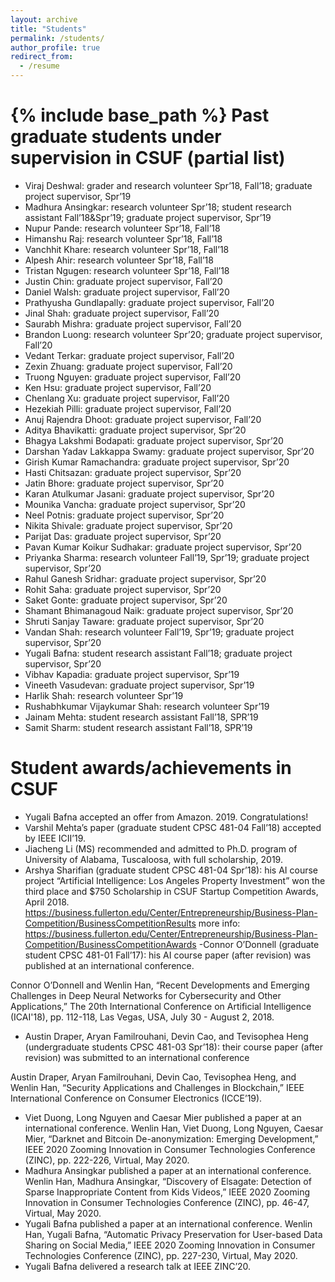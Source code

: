```yaml
---
layout: archive
title: "Students"
permalink: /students/
author_profile: true
redirect_from:
  - /resume
---
```


{% include base_path %}
Past graduate students under supervision in CSUF (partial list)
============
- Viraj Deshwal: grader and research volunteer Spr’18, Fall’18; graduate project supervisor, Spr’19
- Madhura Ansingkar: research volunteer Spr’18; student research assistant Fall’18&Spr’19; graduate project supervisor, Spr’19
- Nupur Pande: research volunteer Spr’18, Fall’18
- Himanshu Raj: research volunteer Spr’18, Fall’18
- Vanchhit Khare: research volunteer Spr’18, Fall’18
- Alpesh Ahir: research volunteer Spr’18, Fall’18
- Tristan Ngugen: research volunteer Spr’18, Fall’18
- Justin Chin: graduate project supervisor, Fall’20
- Daniel Walsh: graduate project supervisor, Fall’20
- Prathyusha Gundlapally: graduate project supervisor, Fall’20
- Jinal Shah: graduate project supervisor, Fall’20
- Saurabh Mishra: graduate project supervisor, Fall’20
- Brandon Luong: research volunteer Spr’20; graduate project supervisor, Fall’20
- Vedant Terkar: graduate project supervisor, Fall’20
- Zexin Zhuang: graduate project supervisor, Fall’20
- Truong Nguyen: graduate project supervisor, Fall’20
- Ken Hsu: graduate project supervisor, Fall’20
- Chenlang Xu: graduate project supervisor, Fall’20
- Hezekiah Pilli: graduate project supervisor, Fall’20
- Anuj Rajendra Dhoot: graduate project supervisor, Fall’20
- Aditya Bhavikatti: graduate project supervisor, Spr’20
- Bhagya Lakshmi Bodapati: graduate project supervisor, Spr’20
- Darshan Yadav Lakkappa Swamy: graduate project supervisor, Spr’20
- Girish Kumar Ramachandra: graduate project supervisor, Spr’20
- Hasti Chitsazan: graduate project supervisor, Spr’20
- Jatin Bhore: graduate project supervisor, Spr’20
- Karan Atulkumar Jasani: graduate project supervisor, Spr’20
- Mounika Vancha: graduate project supervisor, Spr’20
- Neel Potnis: graduate project supervisor, Spr’20
- Nikita Shivale: graduate project supervisor, Spr’20
- Parijat Das: graduate project supervisor, Spr’20
- Pavan Kumar Koikur Sudhakar: graduate project supervisor, Spr’20
- Priyanka Sharma: research volunteer Fall’19, Spr’19; graduate project supervisor, Spr’20
- Rahul Ganesh Sridhar: graduate project supervisor, Spr’20
- Rohit Saha: graduate project supervisor, Spr’20
- Saket Gonte: graduate project supervisor, Spr’20
- Shamant Bhimanagoud Naik: graduate project supervisor, Spr’20
- Shruti Sanjay Taware: graduate project supervisor, Spr’20
- Vandan Shah: research volunteer Fall’19, Spr’19; graduate project supervisor, Spr’20
- Yugali Bafna: student research assistant Fall’18;  graduate project supervisor, Spr’20
- Vibhav Kapadia: graduate project supervisor, Spr’19
- Vineeth Vasudevan: graduate project supervisor, Spr’19
- Harlik Shah: research volunteer Spr’19
- Rushabhkumar Vijaykumar Shah:  research volunteer Spr’19
- Jainam Mehta: student research assistant Fall’18, SPR’19
- Samit Sharm: student research assistant Fall’18, SPR’19

Student awards/achievements in CSUF
========================
- Yugali Bafna accepted an offer from Amazon. 2019. Congratulations!
- Varshil Mehta’s paper (graduate student CPSC 481-04 Fall’18) accepted by IEEE ICII’19.
- Jiacheng Li (MS) recommended and admitted to Ph.D. program of University of Alabama, Tuscaloosa, with full scholarship, 2019.
- Arshya Sharifian (graduate student CPSC 481-04 Spr’18): his AI course project “Artificial Intelligence: Los Angeles Property Investment” won the third place and $750 Scholarship in CSUF Startup Competition Awards, April 2018.
https://business.fullerton.edu/Center/Entrepreneurship/Business-Plan-Competition/BusinessCompetitionResults
more info:
https://business.fullerton.edu/Center/Entrepreneurship/Business-Plan-Competition/BusinessCompetitionAwards
-Connor O’Donnell (graduate student CPSC 481-01 Fall’17): his AI course paper (after revision) was published at an international conference.

Connor O’Donnell and Wenlin Han, “Recent Developments and Emerging Challenges in Deep Neural Networks for Cybersecurity and Other Applications,” The 20th International Conference on Artificial Intelligence (ICAI'18), pp. 112-118, Las Vegas, USA, July 30 - August 2, 2018.
- Austin Draper, Aryan Familrouhani, Devin Cao, and Tevisophea Heng (undergraduate students CPSC 481-03 Spr’18): their course paper (after revision) was submitted to an international conference

Austin Draper, Aryan Familrouhani, Devin Cao, Tevisophea Heng, and Wenlin Han, “Security Applications and Challenges in Blockchain,” IEEE International Conference on Consumer Electronics (ICCE’19).
- Viet Duong, Long Nguyen and Caesar Mier published a paper at an international conference.
Wenlin Han, Viet Duong, Long Nguyen, Caesar Mier, “Darknet and Bitcoin De-anonymization: Emerging Development,” IEEE 2020 Zooming Innovation in Consumer Technologies Conference (ZINC), pp. 222-226, Virtual, May 2020.
- Madhura Ansingkar published a paper at an international conference.
Wenlin Han, Madhura Ansingkar, “Discovery of Elsagate: Detection of Sparse Inappropriate Content from Kids Videos,” IEEE 2020 Zooming Innovation in Consumer Technologies Conference (ZINC), pp. 46-47, Virtual, May 2020.
- Yugali Bafna published a paper at an international conference.
Wenlin Han, Yugali Bafna, “Automatic Privacy Preservation for User-based Data Sharing on Social Media,” IEEE 2020 Zooming Innovation in Consumer Technologies Conference (ZINC), pp. 227-230, Virtual, May 2020.
- Yugali Bafna delivered a research talk at IEEE ZINC’20.
